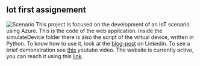 ## Iot first assignement
![Scenario](https://imgur.com/a/N5dMTIs)
This project is focused on the development of an IoT scenario using Azure.
This is the code of the web application.
Inside the simulateDevice folder there is also the script of the virtual device, written in Python.
To know how to use it, look at the [blog-post](https://www.linkedin.com/posts/luigi-sigillo-6a2492158_activity-6648264350618435584-ETkC) on Linkedin.
To see a brief demonstration see [this](https://www.youtube.com/watch?v=IlIVno4TFOA) youtube video.
The website is currently active, you can reach it using this [link](https://testiotwebapp2020.azurewebsites.net/).

